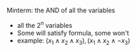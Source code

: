 Minterm: the AND of all the variables
- all the $2^n$ variables
- Some will satisfy formula, some won't
- example:
	$(x_1 \land x_2 \land x_3), (x_1 \land x_2 \land \lnot x_3)$
	